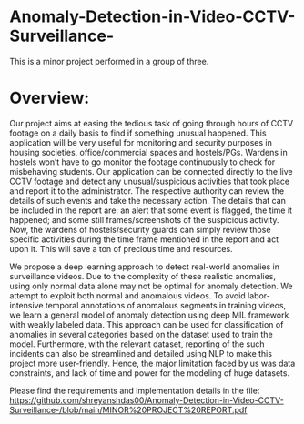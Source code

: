 # Anomaly-Detection-in-Video-CCTV-Surveillance-

This is a minor project performed in a group of three.

# Overview:

Our project aims at easing the tedious task of going through hours of CCTV footage on a daily basis to find if something unusual happened. This application will be very useful for monitoring and security purposes in housing societies, office/commercial spaces and hostels/PGs. Wardens in hostels won’t have to go monitor the footage continuously to check for misbehaving students. Our application can be connected directly to the live CCTV footage and detect any unusual/suspicious activities that took place and report it to the administrator. The respective authority can review the details of such events and take the necessary action. The details that can be included in the report are: an alert that some event is flagged, the time it happened; and some still frames/screenshots of the suspicious activity. Now, the wardens of hostels/security guards can simply review those specific activities during the time frame mentioned in the report and act upon it. This will save a ton of precious time and resources.

We propose a deep learning approach to detect real-world anomalies in surveillance videos. Due to the complexity of these realistic anomalies, using only normal data alone may not be optimal for anomaly detection. We attempt to exploit both normal and anomalous videos. To avoid labor-intensive temporal annotations of anomalous segments in training videos, we learn a general model of anomaly detection using deep MIL framework with weakly labeled data. This approach can be used for classification of anomalies in several categories based on the dataset used to train the model. Furthermore, with the relevant dataset, reporting of the such incidents can also be streamlined and detailed using NLP to make this project more user-friendly. Hence, the major limitation faced by us was data constraints, and lack of time and power for the modeling of huge datasets.

Please find the requirements and implementation details in the file: https://github.com/shreyanshdas00/Anomaly-Detection-in-Video-CCTV-Surveillance-/blob/main/MINOR%20PROJECT%20REPORT.pdf 
